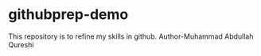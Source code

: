 # githubprep-demo
This repository is to refine my skills in github.
Author-Muhammad Abdullah Qureshi

